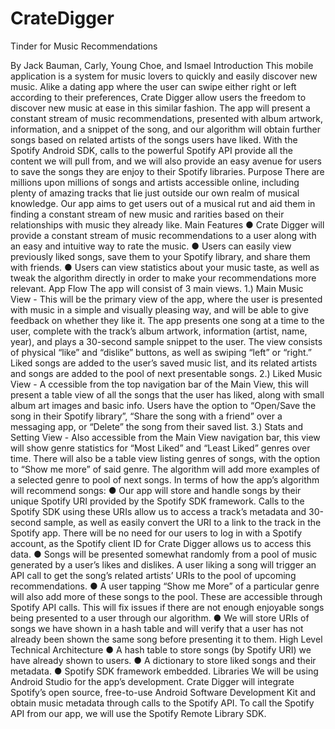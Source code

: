 # CrateDigger
Tinder for Music Recommendations

By Jack Bauman, Carly, Young Choe, and Ismael
Introduction
This mobile application is a system for music lovers to quickly and easily discover new music. Alike a dating app where the user can swipe either right or left according to their preferences, Crate Digger allow users the freedom to discover new music at ease in this similar fashion. The app will present a constant stream of music recommendations, presented with album artwork, information, and a snippet of the song, and our algorithm will obtain further songs based on related artists of the songs users have liked. With the Spotify Android SDK, calls to the powerful Spotify API provide all the content we will pull from, and we will also provide an easy avenue for users to save the songs they are enjoy to their Spotify libraries.
Purpose
There are millions upon millions of songs and artists accessible online, including plenty of amazing tracks that lie just outside our own realm of musical knowledge. Our app aims to get users out of a musical rut and aid them in finding a constant stream of new music and rarities based on their relationships with music they already like.
Main Features
● Crate Digger will provide a constant stream of music recommendations to a user along with an easy and intuitive way to rate the music.
● Users can easily view previously liked songs, save them to your Spotify library, and share them with friends.
● Users can view statistics about your music taste, as well as tweak the algorithm directly in order to make your recommendations more relevant.
App Flow
The app will consist of 3 main views.
1.) Main Music View​ - This will be the primary view of the app, where the user is presented with music in a simple and visually pleasing way, and will be able to give feedback on whether they like it. The app presents one song at a time to the user, complete with the track’s album artwork, information (artist, name, year), and plays a 30-second sample snippet to the user. The view consists of physical “like” and “dislike” buttons, as well as swiping “left” or “right.” Liked songs are added to the user’s saved
 music list, and its related artists and songs are added to the pool of next presentable songs.
2.) Liked Music View - A​ ccessible from the top navigation bar of the Main View, this will
present a table view of all the songs that the user has liked, along with small album art images and basic info. Users have the option to “Open/Save the song in their Spotify library”, “Share the song with a friend” over a messaging app, or “Delete” the song from their saved list.
3.) Stats and Setting View - ​Also accessible from the Main View navigation bar, this view will show genre statistics for “Most Liked” and “Least Liked” genres over time. There will also be a table view listing genres of songs, with the option to “Show me more” of said genre. The algorithm will add more examples of a selected genre to pool of next songs.
In terms of how the app’s algorithm will recommend songs:
● Our app will store and handle songs by their unique Spotify URI provided by the Spotify SDK framework. Calls to the Spotify SDK using these URIs allow us to access a track’s metadata and 30-second sample, as well as easily convert the URI to a link to the track in the Spotify app. There will be no need for our users to log in with a Spotify account, as the Spotify client ID for Crate Digger allows us to access this data.
● Songs will be presented somewhat randomly from a pool of music generated by a user’s likes and dislikes. A user liking a song will trigger an API call to get the song’s related artists’ URIs to the pool of upcoming recommendations.
● A user tapping “Show me More” of a particular genre will also add more of these songs to the pool. These are accessible through Spotify API calls. This will fix issues if there are not enough enjoyable songs being presented to a user through our algorithm.
● We will store URIs of songs we have shown in a hash table and will verify that a user has not already been shown the same song before presenting it to them.
High Level Technical Architecture
● A hash table to store songs (by Spotify URI) we have already shown to users.
● A dictionary to store liked songs and their metadata.
● Spotify SDK framework embedded.
Libraries
We will be using Android Studio for the app’s development. Crate Digger will integrate Spotify’s open source, free-to-use Android Software Development Kit and obtain music metadata through calls to the Spotify API. To call the Spotify API from our app, we will use the Spotify Remote Library SDK.
